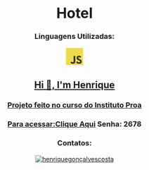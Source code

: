 <h1 align="center" style="font-weight: bold;font-size:2rem;">Hotel
<h3 align="center">Linguagens Utilizadas:</h3>
</h1>

<p align="center"> <a href="https://developer.mozilla.org/en-US/docs/Web/JavaScript" target="_blank" rel="noreferrer"> <img src="https://raw.githubusercontent.com/devicons/devicon/master/icons/javascript/javascript-original.svg" alt="javascript" width="40" height="40"/></p>

<h2 align="center">Hi 👋, I'm Henrique</h2>
<h3 align="center">Projeto feito no curso do Instituto Proa</h3>
<h3 align="center">Para acessar:<a href="https://henriquegcosta.github.io/Proa_Hotel/">Clique Aqui</a> Senha: 2678 </h3>
<h3 align="center">Contatos:</h3>
<p align="center">
<a href="https://linkedin.com/in/henriquegcosta" target="blank"><img align="center" src="https://raw.githubusercontent.com/rahuldkjain/github-profile-readme-generator/master/src/images/icons/Social/linked-in-alt.svg" alt="henriquegonçalvescosta" height="30" width="40" /></a>
</p>

